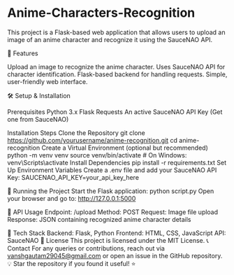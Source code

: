 # Anime-Characters-Recognition
This project is a Flask-based web application that allows users to upload an image of an anime character and recognize it using the SauceNAO API.

🚀 Features

Upload an image to recognize the anime character.
Uses SauceNAO API for character identification.
Flask-based backend for handling requests.
Simple, user-friendly web interface.

🛠 Setup & Installation

Prerequisites
Python 3.x
Flask
Requests
An active SauceNAO API Key (Get one from SauceNAO)

Installation Steps
Clone the Repository
git clone https://github.com/yourusername/anime-recognition.git
cd anime-recognition
Create a Virtual Environment (optional but recommended)
python -m venv venv
source venv/bin/activate  # On Windows: venv\Scripts\activate
Install Dependencies
pip install -r requirements.txt
Set Up Environment Variables
Create a .env file and add your SauceNAO API Key:
SAUCENAO_API_KEY=your_api_key_here

🚀 Running the Project
Start the Flask application:
python script.py
Open your browser and go to:
http://127.0.0.1:5000

📌 API Usage
Endpoint: /upload
Method: POST
Request: Image file upload
Response: JSON containing recognized anime character details

🤖 Tech Stack
Backend: Flask, Python
Frontend: HTML, CSS, JavaScript
API: SauceNAO
📜 License
This project is licensed under the MIT License.
📞 Contact
For any queries or contributions, reach out via vanshgautam29045@gmail.com or open an issue in the GitHub repository.
💡 Star the repository if you found it useful! ⭐
